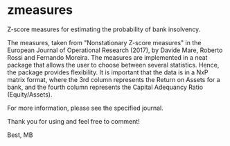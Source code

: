 # zmeasures
Z-score measures for estimating the probability of bank insolvency.

The measures, taken from "Nonstationary Z-score measures" in the European Journal of Operational Research (2017), by Davide Mare, Roberto Rossi and Fernando Moreira.
The measures are implemented in a neat package that allows the user to choose between several statistics. Hence, the package provides flexibility.
It is important that the data is in a NxP matrix format, where the 3rd column represents the Return on Assets for a bank, and the fourth column represents the Capital Adequancy Ratio (Equity/Assets). 

For more information, please see the specified journal.

Thank you for using and feel free to comment! 

Best,
MB
